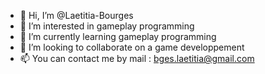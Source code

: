 - 👋 Hi, I’m @Laetitia-Bourges
- 👀 I’m interested in gameplay programming
- 🌱 I’m currently learning gameplay programming
- 💞️ I’m looking to collaborate on a game developpement
- 📫 You can contact me by mail : bges.laetitia@gmail.com

<!---
Laetitia-Bourges/Laetitia-Bourges is a ✨ special ✨ repository because its `README.md` (this file) appears on your GitHub profile.
You can click the Preview link to take a look at your changes.
--->
